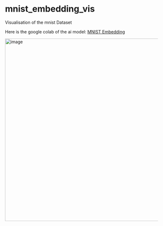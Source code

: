 # mnist_embedding_vis
Visualisation of the mnist Dataset

Here is the google colab of the ai model: [MNIST Embedding](https://colab.research.google.com/drive/1atdzsNg0A23t-2NDiMF5n5bZz336vIUn#scrollTo=beZhSU5E3fqX)

<img width="602" alt="image" src="https://github.com/HyperRays/mnist_embedding_vis/assets/107126915/986d4707-c54b-41ad-8a2c-d2670c2f9ecc">
